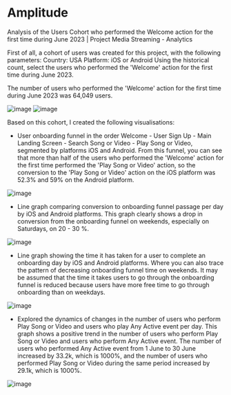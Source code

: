 # Amplitude
Analysis of the Users Cohort who performed the Welcome action for the first time during June 2023 | Project Media Streaming - Analytics

First of all, a cohort of users was created for this project, with the following parameters:
Country: USA
Platform: iOS or Android
Using the historical count, select the users who performed the 'Welcome' action for the first time during June 2023. 

The number of users who performed the 'Welcome' action for the first time during June 2023 was 64,049 users.

![image](https://github.com/user-attachments/assets/5a4c0262-0169-4678-977f-3bed451d73c3) ![image](https://github.com/user-attachments/assets/1f4e30c1-1456-4c96-8b90-01bbc28a6841)


Based on this cohort, I created the following visualisations:

- User onboarding funnel in the order Welcome - User Sign Up - Main Landing Screen - Search Song or Video - Play Song or Video, segmented by platforms iOS and Android.
From this funnel, you can see that more than half of the users who performed the 'Welcome' action for the first time performed the 'Play Song or Video' action, so the conversion to the 'Play Song or Video' action on the iOS platform was 52.3% and 59% on the Android platform.

![image](https://github.com/user-attachments/assets/752bffee-8d9a-4e0f-9ada-9a17f869f5f7)

- Line graph comparing conversion to onboarding funnel passage per day by iOS and Android platforms.
This graph clearly shows a drop in conversion from the onboarding funnel on weekends, especially on Saturdays, on 20 - 30 %.

![image](https://github.com/user-attachments/assets/3203cb63-cc9d-4177-a584-a587d7e4bac1)

- Line graph showing the time it has taken for a user to complete an onboarding day by iOS and Android platforms.
Where you can also trace the pattern of decreasing onboarding funnel time on weekends.
It may be assumed that the time it takes users to go through the onboarding funnel is reduced because users have more free time to go through onboarding than on weekdays.

![image](https://github.com/user-attachments/assets/830304aa-c6fe-4c9f-b238-2040762205fe)

- Explored the dynamics of changes in the number of users who perform Play Song or Video and users who play Any Active event per day.
This graph shows a positive trend in the number of users who perform Play Song or Video and users who perform Any Active event.
The number of users who performed Any Active event from 1 June to 30 June increased by 33.2k, which is 1000%, and the number of users who performed Play Song or Video during the same period increased by 29.1k, which is 1000%.

![image](https://github.com/user-attachments/assets/4bdb72f6-68d6-4625-9fca-aa3a1d2aea36)








